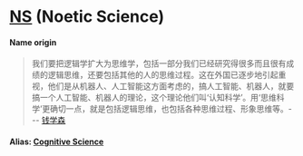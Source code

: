 # [NS] (Noetic Science)

#### Name origin

>我们要把逻辑学扩大为思维学，包括一部分我们已经研究得很多而且很有成绩的逻辑思维，还要包括其他的人的思维过程。这在外国已逐步地引起重视，他们是从机器人、人工智能这方面考虑的，搞人工智能、机器人，就要搞一个人工智能、机器人的理论，这个理论他们叫‘认知科学’。用‘思维科学’更确切一点，就是包括逻辑思维，也包括各种思维过程、形象思维等。--- [钱学森]

#### Alias: [Cognitive Science]


[NS]:https://baike.baidu.com/item/%E6%80%9D%E7%BB%B4%E7%A7%91%E5%AD%A6/5378275?fr=aladdin

[钱学森]:https://baike.baidu.com/item/%E9%92%B1%E5%AD%A6%E6%A3%AE/26105

[Cognitive Science]:https://en.wikipedia.org/wiki/Cognitive_science